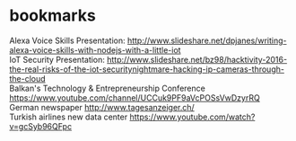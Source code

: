 # bookmarks

Alexa Voice Skills Presentation:
http://www.slideshare.net/dpjanes/writing-alexa-voice-skills-with-nodejs-with-a-little-iot<br />
IoT Security Presentation: http://www.slideshare.net/bz98/hacktivity-2016-the-real-risks-of-the-iot-securitynightmare-hacking-ip-cameras-through-the-cloud<br />
Balkan's Technology & Entrepreneurship Conference https://www.youtube.com/channel/UCCuk9PF9aVcPOSsVwDzyrRQ</br>
German newspaper http://www.tagesanzeiger.ch/ </br>
Turkish airlines new data center https://www.youtube.com/watch?v=gcSyb96QFpc </br>
